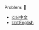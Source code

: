Problem: :link: 
- [:cn:中文](https://leetcode-cn.com/problems/length-of-last-word)
- [:us:English](https://leetcode.com/problems/length-of-last-word)
